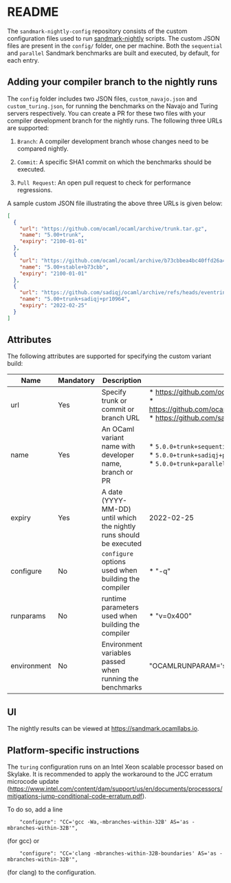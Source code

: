 README
======

The `sandmark-nightly-config` repository consists of the custom
configuration files used to run
[sandmark-nightly](https://github.com/ocaml-bench/sandmark-nightly/)
scripts. The custom JSON files are present in the `config/` folder,
one per machine. Both the `sequential` and `parallel` Sandmark
benchmarks are built and executed, by default, for each entry.

## Adding your compiler branch to the nightly runs

The `config` folder includes two JSON files, `custom_navajo.json` and
`custom_turing.json`, for running the benchmarks on the Navajo and
Turing servers respectively. You can create a PR for these two files
with your compiler development branch for the nightly runs. The
following three URLs are supported:

1. `Branch`: A compiler development branch whose changes need to be compared nightly.

2. `Commit`: A specific SHA1 commit on which the benchmarks should be executed.

3. `Pull Request`: An open pull request to check for performance regressions.

A sample custom JSON file illustrating the above three URLs is given below:

```json
[
  {
    "url": "https://github.com/ocaml/ocaml/archive/trunk.tar.gz",
    "name": "5.00+trunk",
    "expiry": "2100-01-01"
  },
  {
    "url": "https://github.com/ocaml/ocaml/archive/b73cbbea4bc40ffd26a459d594a39b99cec4273d.zip",
    "name": "5.00+stable+b73cbb",
    "expiry": "2100-01-01"
  },
  {
    "url": "https://github.com/sadiqj/ocaml/archive/refs/heads/eventring-pr.zip",
    "name": "5.00+trunk+sadiqj+pr10964",
    "expiry": "2022-02-25"
  }
]
```

## Attributes

The following attributes are supported for specifying the custom
variant build:

| Name | Mandatory | Description | Example(s) |
|------|-----------|----------|-------|
| url  | Yes       | Specify trunk or commit or branch URL | * https://github.com/ocaml/ocaml/archive/trunk.tar.gz <br /> * https://github.com/ocaml/ocaml/archive/b73cbbea4bc40ffd26a459d594a39b99cec4273d.zip <br /> * https://github.com/sadiqj/ocaml/archive/refs/heads/eventring-pr.zip |
| name | Yes | An OCaml variant name with developer name, branch or PR | * `5.0.0+trunk+sequential` <br /> * `5.0.0+trunk+sadiqj+pr10964` <br /> * `5.0.0+trunk+parallel` |
| expiry | Yes | A date (YYYY-MM-DD) until which the nightly runs should be executed | 2022-02-25 |
| configure | No | `configure` options used when building the compiler | * "-q" |
| runparams | No | runtime parameters used when building the compiler | * "v=0x400" |
| environment | No | Environment variables passed when running the benchmarks | "OCAMLRUNPARAM='s=2M'"

## UI

The nightly results can be viewed at https://sandmark.ocamllabs.io.

## Platform-specific instructions

The `turing` configuration runs on an Intel Xeon scalable processor
based on Skylake. It is recommended to apply the workaround to the JCC
erratum microcode update
(https://www.intel.com/content/dam/support/us/en/documents/processors/mitigations-jump-conditional-code-erratum.pdf).

To do so, add a line
```
    "configure": "CC='gcc -Wa,-mbranches-within-32B' AS='as -mbranches-within-32B'",
```
(for gcc) or
```
    "configure": "CC='clang -mbranches-within-32B-boundaries' AS='as -mbranches-within-32B'",
```
(for clang) to the configuration.
